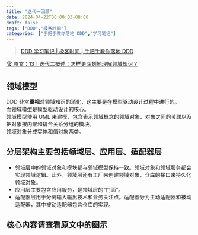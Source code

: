```yaml
---
title: "迭代一回顾"
date: 2024-04-22T00:00:03+08:00
draft: false
tags: ["DDD","极客时间"]
categories: ["手把手教你落地 DDD","学习笔记"]
---
```


> [DDD 学习笔记 | 极客时间 | 手把手教你落地 DDD](../dir)

[🏆 原文：13｜迭代二概述：怎样更深刻地理解领域知识？](http://gk.link/a/12kni)

## 领域模型

DDD 非常**重视**对领域知识的消化，这主要是在模型驱动设计过程中进行的。  
而领域模型是模型驱动设计的核心。  
领域模型使用 UML 来建模，包含表示领域概念的领域对象、对象之间的关联以及把对象按内聚和耦合关系分组的模块。  
领域对象分成实体和值对象两类。

## 分层架构主要包括领域层、应用层、适配器层

- 领域层中的领域对象和模块都与领域模型保持一致。领域对象和领域服务都会实现领域逻辑。此外，领域层还有工厂来创建领域对象，仓库的接口来持久化领域对象。
- 应用层主要包含应用服务，是领域层的“门面”。
- 适配器层用于分离输入输出技术和业务关注点。适配器分为主动适配器和被动适配器，其中被动适配器包含仓库的实现。


## 核心内容请查看原文中的图示